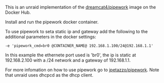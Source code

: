 This is an unraid implementation of the [dreamcat4/pipework](https://hub.docker.com/r/dreamcat4/pipework/)
image on the Docker Hub.

Install and run the pipework docker container.

To use pipework to seta  static ip and gateway add the following to the additional parameters in the docker settings:

	-e 'pipework_cmd=br0 @CONTAINER_NAME@ 192.168.1.100/24@192.168.1.1'
	
In this example the ethernete port used is 'br0', the ip is static at 192.168.2.100 with a /24 network and a gateway of 192.168.1.1.

For more infomation on how to use pipework go to [jpetazzo/pipework](https://github.com/jpetazzo/pipework).
Note that unraid uses dhcpcd as the dhcp client.
